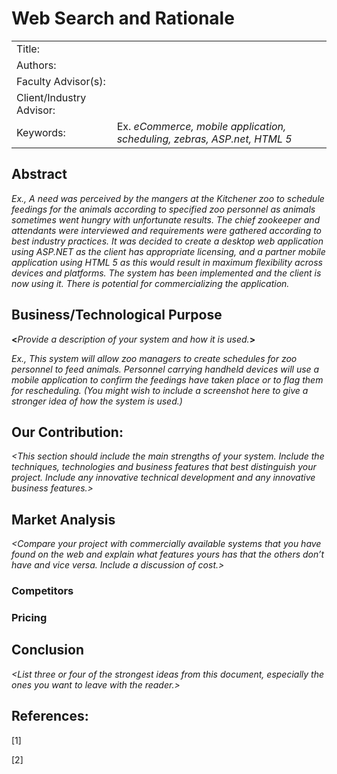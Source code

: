# Web Search and Rationale

|||
|---|---|
|Title:||
|Authors:||
|Faculty Advisor(s):||
|Client/Industry Advisor:||
|Keywords:|Ex. _eCommerce, mobile application, scheduling, zebras, ASP.net, HTML 5_|

## Abstract

_<Problem statement and rationale of your approach to solve the problem>_

_Ex., A need was perceived by the mangers at the Kitchener zoo to schedule feedings for the animals according to specified zoo personnel as animals sometimes went hungry with unfortunate results. The chief zookeeper and attendants were interviewed and requirements were gathered according to best industry practices. It was decided to create a desktop web application using ASP.NET as the client has appropriate licensing, and a partner mobile application using HTML 5 as this would result in maximum flexibility across devices and platforms. The system has been implemented and the client is now using it. There is potential for commercializing the application._

## Business/Technological Purpose

**<**_Provide a description of your system and how it is used._**\>**

_Ex., This system will allow zoo managers to create schedules for zoo personnel to feed animals. Personnel carrying handheld devices will use a mobile application to confirm the feedings have taken place or to flag them for rescheduling. (You might wish to include a screenshot here to give a stronger idea of how the system is used.)_

## Our Contribution:

_<This section should include the main strengths of your system. Include the techniques, technologies and business features that best distinguish your project. Include any innovative technical development and any innovative business features.>_

## Market Analysis

_<Compare your project with commercially available systems that you have found on the web and explain what features yours has that the others don’t have and vice versa. Include a discussion of cost.>_

### Competitors

### Pricing

## Conclusion

_<List three or four of the strongest ideas from this document, especially the ones you want to leave with the reader.>_

## References:

\[1\]

\[2\]